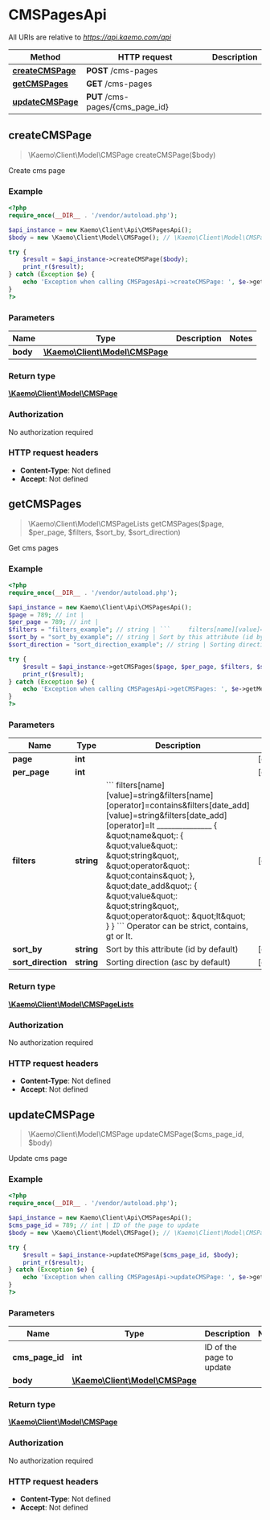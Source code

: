 # CMSPagesApi

All URIs are relative to *https://api.kaemo.com/api*

Method | HTTP request | Description
------------- | ------------- | -------------
[**createCMSPage**](#createCMSPage) | **POST** /cms-pages | 
[**getCMSPages**](#getCMSPages) | **GET** /cms-pages | 
[**updateCMSPage**](#updateCMSPage) | **PUT** /cms-pages/{cms_page_id} | 


## **createCMSPage**
> \Kaemo\Client\Model\CMSPage createCMSPage($body)



Create cms page

### Example
```php
<?php
require_once(__DIR__ . '/vendor/autoload.php');

$api_instance = new Kaemo\Client\Api\CMSPagesApi();
$body = new \Kaemo\Client\Model\CMSPage(); // \Kaemo\Client\Model\CMSPage | 

try {
    $result = $api_instance->createCMSPage($body);
    print_r($result);
} catch (Exception $e) {
    echo 'Exception when calling CMSPagesApi->createCMSPage: ', $e->getMessage(), PHP_EOL;
}
?>
```

### Parameters

Name | Type | Description  | Notes
------------- | ------------- | ------------- | -------------
 **body** | [**\Kaemo\Client\Model\CMSPage**](#\Kaemo\Client\Model\CMSPage)|  |

### Return type

[**\Kaemo\Client\Model\CMSPage**](#CMSPage)

### Authorization

No authorization required

### HTTP request headers

 - **Content-Type**: Not defined
 - **Accept**: Not defined

## **getCMSPages**
> \Kaemo\Client\Model\CMSPageLists getCMSPages($page, $per_page, $filters, $sort_by, $sort_direction)



Get cms pages

### Example
```php
<?php
require_once(__DIR__ . '/vendor/autoload.php');

$api_instance = new Kaemo\Client\Api\CMSPagesApi();
$page = 789; // int | 
$per_page = 789; // int | 
$filters = "filters_example"; // string | ```     filters[name][value]=string&filters[name][operator]=contains&filters[date_add][value]=string&filters[date_add][operator]=lt     _______________      {     \"name\": {     \"value\": \"string\",     \"operator\": \"contains\"     },     \"date_add\": {     \"value\": \"string\",     \"operator\": \"lt\"     }     } ```     Operator can be strict, contains, gt or lt.
$sort_by = "sort_by_example"; // string | Sort by this attribute (id by default)
$sort_direction = "sort_direction_example"; // string | Sorting direction (asc by default)

try {
    $result = $api_instance->getCMSPages($page, $per_page, $filters, $sort_by, $sort_direction);
    print_r($result);
} catch (Exception $e) {
    echo 'Exception when calling CMSPagesApi->getCMSPages: ', $e->getMessage(), PHP_EOL;
}
?>
```

### Parameters

Name | Type | Description  | Notes
------------- | ------------- | ------------- | -------------
 **page** | **int**|  | [optional]
 **per_page** | **int**|  | [optional]
 **filters** | **string**| &#x60;&#x60;&#x60;     filters[name][value]&#x3D;string&amp;filters[name][operator]&#x3D;contains&amp;filters[date_add][value]&#x3D;string&amp;filters[date_add][operator]&#x3D;lt     _______________      {     \&quot;name\&quot;: {     \&quot;value\&quot;: \&quot;string\&quot;,     \&quot;operator\&quot;: \&quot;contains\&quot;     },     \&quot;date_add\&quot;: {     \&quot;value\&quot;: \&quot;string\&quot;,     \&quot;operator\&quot;: \&quot;lt\&quot;     }     } &#x60;&#x60;&#x60;     Operator can be strict, contains, gt or lt. | [optional]
 **sort_by** | **string**| Sort by this attribute (id by default) | [optional]
 **sort_direction** | **string**| Sorting direction (asc by default) | [optional]

### Return type

[**\Kaemo\Client\Model\CMSPageLists**](#CMSPageLists)

### Authorization

No authorization required

### HTTP request headers

 - **Content-Type**: Not defined
 - **Accept**: Not defined

## **updateCMSPage**
> \Kaemo\Client\Model\CMSPage updateCMSPage($cms_page_id, $body)



Update cms page

### Example
```php
<?php
require_once(__DIR__ . '/vendor/autoload.php');

$api_instance = new Kaemo\Client\Api\CMSPagesApi();
$cms_page_id = 789; // int | ID of the page to update
$body = new \Kaemo\Client\Model\CMSPage(); // \Kaemo\Client\Model\CMSPage | 

try {
    $result = $api_instance->updateCMSPage($cms_page_id, $body);
    print_r($result);
} catch (Exception $e) {
    echo 'Exception when calling CMSPagesApi->updateCMSPage: ', $e->getMessage(), PHP_EOL;
}
?>
```

### Parameters

Name | Type | Description  | Notes
------------- | ------------- | ------------- | -------------
 **cms_page_id** | **int**| ID of the page to update |
 **body** | [**\Kaemo\Client\Model\CMSPage**](#\Kaemo\Client\Model\CMSPage)|  |

### Return type

[**\Kaemo\Client\Model\CMSPage**](#CMSPage)

### Authorization

No authorization required

### HTTP request headers

 - **Content-Type**: Not defined
 - **Accept**: Not defined


